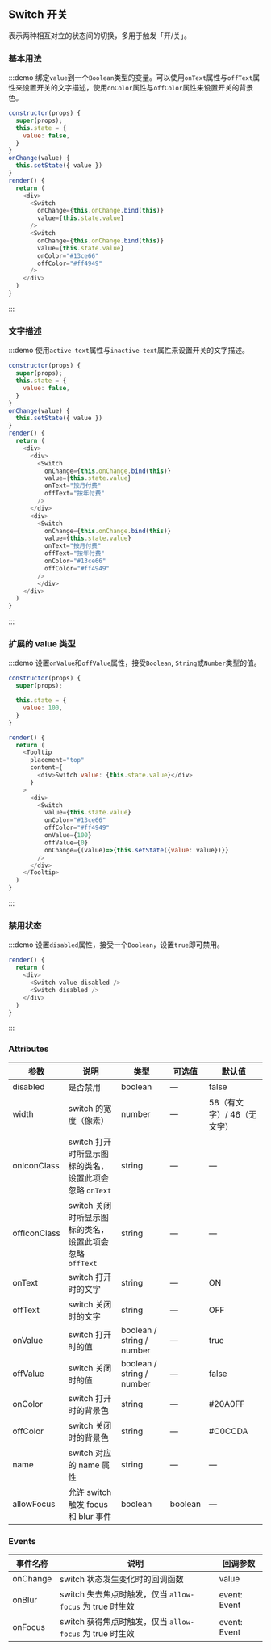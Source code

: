 ## Switch 开关

表示两种相互对立的状态间的切换，多用于触发「开/关」。

### 基本用法

:::demo 绑定`value`到一个`Boolean`类型的变量。可以使用`onText`属性与`offText`属性来设置开关的文字描述，使用`onColor`属性与`offColor`属性来设置开关的背景色。
```js
constructor(props) {
  super(props);
  this.state = {
    value: false,
  }
}
onChange(value) {
  this.setState({ value })
}
render() {
  return (
    <div>
      <Switch
        onChange={this.onChange.bind(this)}
        value={this.state.value}
      />
      <Switch
        onChange={this.onChange.bind(this)}
        value={this.state.value}
        onColor="#13ce66"
        offColor="#ff4949"
      />
    </div>
  )
}
```
:::

### 文字描述

:::demo 使用`active-text`属性与`inactive-text`属性来设置开关的文字描述。
```js
constructor(props) {
  super(props);
  this.state = {
    value: false,
  }
}
onChange(value) {
  this.setState({ value })
}
render() {
  return (
    <div>
      <div>
        <Switch
          onChange={this.onChange.bind(this)}
          value={this.state.value}
          onText="按月付费"
          offText="按年付费"
        />
      </div>
      <div>
        <Switch
          onChange={this.onChange.bind(this)}
          value={this.state.value}
          onText="按月付费"
          offText="按年付费"
          onColor="#13ce66"
          offColor="#ff4949"
        />
        </div>
    </div>
  )
}
```
:::

### 扩展的 value 类型

:::demo 设置`onValue`和`offValue`属性，接受`Boolean`, `String`或`Number`类型的值。

```js
constructor(props) {
  super(props);

  this.state = {
    value: 100,
  }
}

render() {
  return (
    <Tooltip
      placement="top"
      content={
        <div>Switch value: {this.state.value}</div>
      }
    >
      <div>
        <Switch
          value={this.state.value}
          onColor="#13ce66"
          offColor="#ff4949"
          onValue={100}
          offValue={0}
          onChange={(value)=>{this.setState({value: value})}}
        />
      </div>
    </Tooltip>
  )
}
```
:::

### 禁用状态

:::demo 设置`disabled`属性，接受一个`Boolean`，设置`true`即可禁用。

```js
render() {
  return (
    <div>
      <Switch value disabled />
      <Switch disabled />
    </div>
  )
}
```
:::


### Attributes

| 参数      | 说明    | 类型      | 可选值       | 默认值   |
|---------- |-------- |---------- |-------------  |-------- |
| disabled  | 是否禁用    | boolean   | — | false   |
| width  | switch 的宽度（像素）    | number   | — | 58（有文字）/ 46（无文字） |
| onIconClass  | switch 打开时所显示图标的类名，<br>设置此项会忽略 `onText`    | string   | — | — |
| offIconClass  | switch 关闭时所显示图标的类名，<br>设置此项会忽略 `offText`    | string   | — | — |
| onText  | switch 打开时的文字    | string   | — | ON |
| offText  | switch 关闭时的文字    | string   | — | OFF |
| onValue  | switch 打开时的值    | boolean / string / number | — | true |
| offValue  | switch 关闭时的值    | boolean / string / number | — | false |
| onColor  | switch 打开时的背景色    | string   | — | #20A0FF |
| offColor  | switch 关闭时的背景色    | string   | — | #C0CCDA |
| name  | switch 对应的 name 属性    | string   | — | — |
| allowFocus | 允许 switch 触发 focus 和 blur 事件 | boolean | boolean | — | false |

### Events
| 事件名称      | 说明    | 回调参数      |
|---------- |-------- |---------- |
| onChange  | switch 状态发生变化时的回调函数    | value |
| onBlur  | switch 失去焦点时触发，仅当 `allow-focus` 为 true 时生效 | event: Event |
| onFocus  | switch 获得焦点时触发，仅当 `allow-focus` 为 true 时生效 | event: Event |
